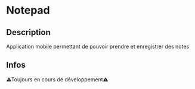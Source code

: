 # Notepad

## Description

Application mobile permettant de pouvoir prendre et enregistrer des notes 

## Infos

⚠Toujours en cours de développement⚠
